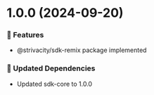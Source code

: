 # 1.0.0 (2024-09-20)


### 🚀 Features

- @strivacity/sdk-remix package implemented


### 🧱 Updated Dependencies

- Updated sdk-core to 1.0.0